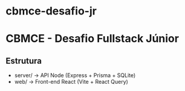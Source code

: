# cbmce-desafio-jr

# CBMCE - Desafio Fullstack Júnior

## Estrutura
- server/ → API Node (Express + Prisma + SQLite)
- web/ → Front-end React (Vite + React Query)

